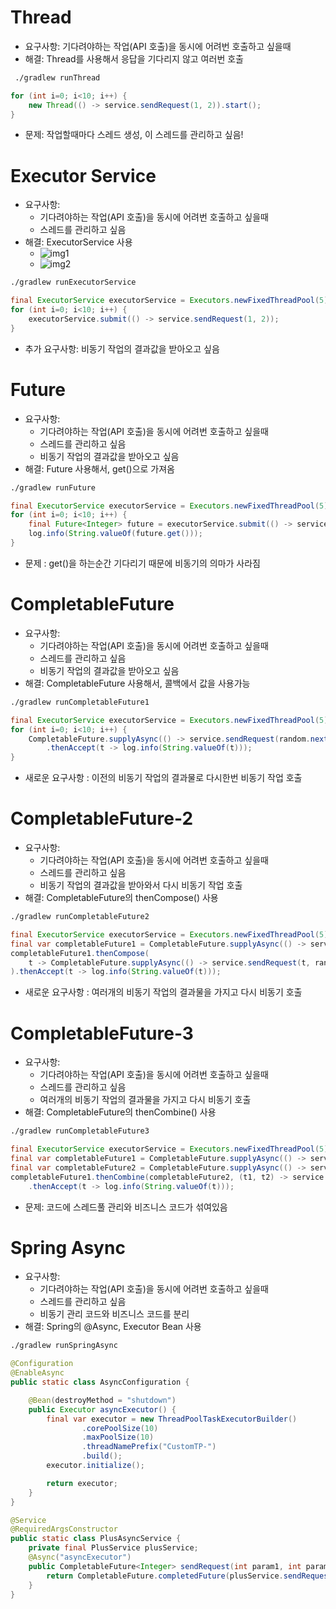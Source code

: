 # Thread
- 요구사항: 기다려야하는 작업(API 호출)을 동시에 어려번 호출하고 싶을때
- 해결: Thread를 사용해서 응답을 기다리지 않고 여러번 호출
```bash
 ./gradlew runThread
```
```java
for (int i=0; i<10; i++) {
    new Thread(() -> service.sendRequest(1, 2)).start();
}
```
- 문제: 작업할때마다 스레드 생성, 이 스레드를 관리하고 싶음!


# Executor Service
- 요구사항: 
  - 기다려야하는 작업(API 호출)을 동시에 어려번 호출하고 싶을때 
  - 스레드를 관리하고 싶음
- 해결: ExecutorService 사용
  - ![img1](https://miro.medium.com/v2/resize:fit:1400/format:webp/1*pJSPRuDqTxztOsOhhvkYxA.png)
  - ![img2](https://codepumpkin.com/wp-content/uploads/2017/06/ExecutorFramework.png.webp)
```bash
./gradlew runExecutorService
```
```java
final ExecutorService executorService = Executors.newFixedThreadPool(5);
for (int i=0; i<10; i++) {
    executorService.submit(() -> service.sendRequest(1, 2));
}
```
* 추가 요구사항: 비동기 작업의 결과값을 받아오고 싶음

# Future
- 요구사항:
    - 기다려야하는 작업(API 호출)을 동시에 어려번 호출하고 싶을때
    - 스레드를 관리하고 싶음
    - 비동기 작업의 결과값을 받아오고 싶음
- 해결: Future 사용해서, get()으로 가져옴
```bash
./gradlew runFuture
```
```java
final ExecutorService executorService = Executors.newFixedThreadPool(5);
for (int i=0; i<10; i++) {
    final Future<Integer> future = executorService.submit(() -> service.sendRequest(1, 2));
    log.info(String.valueOf(future.get()));
}
```
- 문제 : get()을 하는순간 기다리기 때문에 비동기의 의마가 사라짐

# CompletableFuture
- 요구사항:
    - 기다려야하는 작업(API 호출)을 동시에 어려번 호출하고 싶을때
    - 스레드를 관리하고 싶음
    - 비동기 작업의 결과값을 받아오고 싶음
- 해결: CompletableFuture 사용해서, 콜백에서 값을 사용가능
```bash
./gradlew runCompletableFuture1
```
```java
final ExecutorService executorService = Executors.newFixedThreadPool(5);
for (int i=0; i<10; i++) {
    CompletableFuture.supplyAsync(() -> service.sendRequest(random.nextInt(100), random.nextInt(100)), executorService)
        .thenAccept(t -> log.info(String.valueOf(t)));
}
```
- 새로운 요구사항 : 이전의 비동기 작업의 결과물로 다시한번 비동기 작업 호출

# CompletableFuture-2
- 요구사항:
    - 기다려야하는 작업(API 호출)을 동시에 어려번 호출하고 싶을때
    - 스레드를 관리하고 싶음
    - 비동기 작업의 결과값을 받아와서 다시 비동기 작업 호출
- 해결: CompletableFuture의 thenCompose() 사용
```bash
./gradlew runCompletableFuture2
```
```java
final ExecutorService executorService = Executors.newFixedThreadPool(5);
final var completableFuture1 = CompletableFuture.supplyAsync(() -> service.sendRequest(random.nextInt(100), random.nextInt(100)), executorService);
completableFuture1.thenCompose(
    t -> CompletableFuture.supplyAsync(() -> service.sendRequest(t, random.nextInt(100)), executorService)
).thenAccept(t -> log.info(String.valueOf(t)));
```
- 새로운 요구사항 : 여러개의 비동기 작업의 결과물을 가지고 다시 비동기 호출

# CompletableFuture-3
- 요구사항:
    - 기다려야하는 작업(API 호출)을 동시에 어려번 호출하고 싶을때
    - 스레드를 관리하고 싶음
    - 여러개의 비동기 작업의 결과물을 가지고 다시 비동기 호출
- 해결: CompletableFuture의 thenCombine() 사용
```bash
./gradlew runCompletableFuture3
```
```java
final ExecutorService executorService = Executors.newFixedThreadPool(5);
final var completableFuture1 = CompletableFuture.supplyAsync(() -> service.sendRequest(random.nextInt(100), random.nextInt(100)), executorService);
final var completableFuture2 = CompletableFuture.supplyAsync(() -> service.sendRequest(random.nextInt(100), random.nextInt(100)), executorService);
completableFuture1.thenCombine(completableFuture2, (t1, t2) -> service.sendRequest(t1, t2))
    .thenAccept(t -> log.info(String.valueOf(t)));
```
- 문제: 코드에 스레드풀 관리와 비즈니스 코드가 섞여있음

# Spring Async
- 요구사항:
    - 기다려야하는 작업(API 호출)을 동시에 어려번 호출하고 싶을때
    - 스레드를 관리하고 싶음
    - 비동기 관리 코드와 비즈니스 코드를 분리
- 해결: Spring의 @Async, Executor Bean 사용
```bash
./gradlew runSpringAsync
```
```java
@Configuration
@EnableAsync
public static class AsyncConfiguration {

    @Bean(destroyMethod = "shutdown")
    public Executor asyncExecutor() {
        final var executor = new ThreadPoolTaskExecutorBuilder()
                .corePoolSize(10)
                .maxPoolSize(10)
                .threadNamePrefix("CustomTP-")
                .build();
        executor.initialize();

        return executor;
    }
}

@Service
@RequiredArgsConstructor
public static class PlusAsyncService {
    private final PlusService plusService;
    @Async("asyncExecutor")
    public CompletableFuture<Integer> sendRequest(int param1, int param2) {
        return CompletableFuture.completedFuture(plusService.sendRequest(param1, param2));
    }
}
```